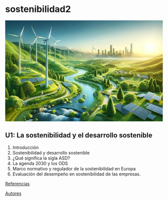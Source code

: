 # sostenibilidad2
![sostenibilidad](img/sostenibilidad.png)
## U1: La sostenibilidad y el desarrollo sostenible

1. Introducción
2. Sostenibilidad y desarrollo sostenible
3. ¿Qué significa la sigla ASD?
4. La agenda 2030 y los ODS
5. Marco normativo y regulador de la sostenibilidad en Europa
6. Evaluación del desempeño en sostenibilidad de las empresas.

[Referencias](referencias.md)

[Autores](autores.md)
